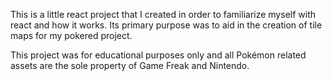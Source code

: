 This is a little react project that I created in order to familiarize myself with react and how it works. Its primary purpose was to aid in the creation of tile maps for my pokered project.

This project was for educational purposes only and all Pokémon related assets are the sole property of Game Freak and Nintendo.
